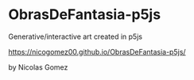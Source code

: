 # ObrasDeFantasia-p5js

Generative/interactive art created in p5js

https://nicogomez00.github.io/ObrasDeFantasia-p5js/

by Nicolas Gomez
